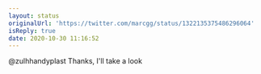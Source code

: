 ```yaml
---
layout: status
originalUrl: 'https://twitter.com/marcgg/status/1322135375486296064'
isReply: true
date: 2020-10-30 11:16:52
---
```


@zulhhandyplast Thanks, I'll take a look
